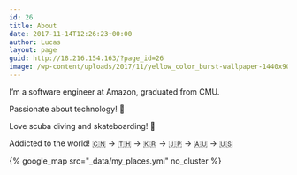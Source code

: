 ```yaml
---
id: 26
title: About
date: 2017-11-14T12:26:23+00:00
author: Lucas
layout: page
guid: http://18.216.154.163/?page_id=26
image: /wp-content/uploads/2017/11/yellow_color_burst-wallpaper-1440x900.jpg
---
```

I&#8217;m a software engineer at Amazon, graduated from CMU.

Passionate about technology! 🤖

Love scuba diving and skateboarding! 🐙

Addicted to the world! 🇨🇳 -> 🇹🇭 -> 🇰🇷 -> 🇯🇵 -> 🇦🇺 -> 🇺🇸

{% google_map 
   src="_data/my_places.yml" no_cluster %}